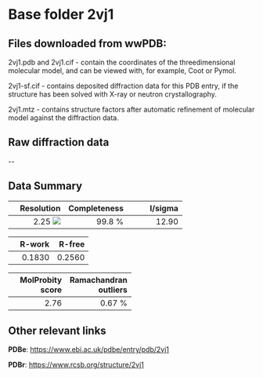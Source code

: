 # Base folder 2vj1

## Files downloaded from wwPDB:

2vj1.pdb and 2vj1.cif - contain the coordinates of the threedimensional molecular model, and can be viewed with, for example, Coot or Pymol.

2vj1-sf.cif - contains deposited diffraction data for this PDB entry, if the structure has been solved with X-ray or neutron crystallography.

2vj1.mtz - contains structure factors after automatic refinement of molecular model against the diffraction data.

## Raw diffraction data

--<br> 

## Data Summary
|   | Resolution | Completeness| I/sigma |
|---|-------------:|----------------:|--------------:|
|   |2.25 <img src="https://latex.codecogs.com/svg.latex?{\mbox{\normalfont\AA}}"/>|99.8  %|<img width=50/>12.90|

|   | **R-work**| **R-free**   
|---|-------------:|----------------:|           
||0.1830|0.2560|

|   |**MolProbity<br>score**| **Ramachandran<br>outliers** 
|---|-------------:|----------------:|
||2.76|0.67 %|

## Other relevant links 
**PDBe**:  https://www.ebi.ac.uk/pdbe/entry/pdb/2vj1
 
**PDBr**: https://www.rcsb.org/structure/2vj1 

